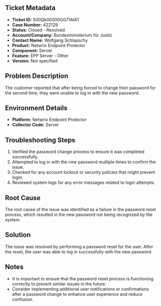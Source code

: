 ## Ticket Metadata
- **Ticket ID:** 500Qk00000GG71AIAT
- **Case Number:** 422129
- **Status:** Closed - Resolved
- **Account/Company:** Bundesministerium für Justiz
- **Contact Name:** Wolfgang Schlapschy
- **Product:** Netwrix Endpoint Protector
- **Component:** Server
- **Feature:** EPP Server - Other
- **Version:** Not specified

## Problem Description
The customer reported that after being forced to change their password for the second time, they were unable to log in with the new password.

## Environment Details
- **Platform:** Netwrix Endpoint Protector
- **Collector Code:** Server

## Troubleshooting Steps
1. Verified the password change process to ensure it was completed successfully.
2. Attempted to log in with the new password multiple times to confirm the issue.
3. Checked for any account lockout or security policies that might prevent login.
4. Reviewed system logs for any error messages related to login attempts.

## Root Cause
The root cause of the issue was identified as a failure in the password reset process, which resulted in the new password not being recognized by the system.

## Solution
The issue was resolved by performing a password reset for the user. After the reset, the user was able to log in successfully with the new password.

## Notes
- It is important to ensure that the password reset process is functioning correctly to prevent similar issues in the future.
- Consider implementing additional user notifications or confirmations after a password change to enhance user experience and reduce confusion.